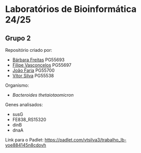 # Laboratórios de Bioinformática 24/25

## Grupo 2

Repositório criado por:
- [Bárbara Freitas](https://github.com/barbarafreitas22) PG55693
- [Filipe Vasconcelos](https://github.com/Celos13) PG55697
- [João Faria](https://github.com/JohnnyFarians24) PG55700
- [Vítor Silva](https://github.com/VitorSilva-3) PG55538

Organismo:
- *Bacteroides thetaiotaomicron*

Genes analisados:
- susG
- FE838_RS15320
- dinB
- dnaA

Link para o Padlet: https://padlet.com/vtsilva3/trabalho_lb-yoe884145n8cdovh
